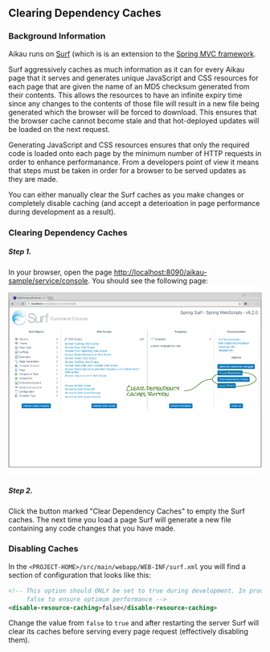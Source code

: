 ## Clearing Dependency Caches

### Background Information
Aikau runs on [Surf](http://docs.alfresco.com/5.0/concepts/surf-fwork-intro.html "Link to Alfresco documentation") (which is is an extension to the [Spring MVC framework](http://docs.spring.io/spring/docs/current/spring-framework-reference/html/mvc.html "Link to Spring documentation").

Surf aggressively caches as much information as it can for every Aikau page that it serves and generates unique JavaScript and CSS resources for each page that are given the name of an MD5 checksum generated from their contents. This allows the resources to have an infinite expiry time since any changes to the contents of those file will result in a new file being generated which the browser will be forced to download. This ensures that the browser cache cannot become stale and that hot-deployed updates will be loaded on the next request.

Generating JavaScript and CSS resources ensures that only the required code is loaded onto each page by the minimum number of HTTP requests in order to enhance performanance. From a developers point of view it means that steps must be taken in order for a browser to be served updates as they are made.

You can either manually clear the Surf caches as you make changes or completely disable caching (and accept a deterioation in page performance during development as a result).

### Clearing Dependency Caches

##### Step 1.
In your browser, open the page [http://localhost:8090/aikau-sample/service/console](http://localhost:8090/aikau-sample/service/console). You should see the following page:
![Screnshot showing the service index page](../resources/ServiceConsole.png "Screnshot of the service console page")

##### Step 2.
Click the button marked "Clear Dependency Caches" to empty the Surf caches. The next time you load a page Surf will generate a new file containing any code changes that you have made.

### Disabling Caches
In the `<PROJECT-HOME>/src/main/webapp/WEB-INF/surf.xml` you will find a section of configuration that looks like this:

```XML
<!-- This option should ONLY be set to true during development. In production this will need to be reset to 
     false to ensure optimum performance -->
<disable-resource-caching>false</disable-resource-caching>
```

Change the value from `false` to `true` and after restarting the server Surf will clear its caches before serving every page request (effectively disabling them).
